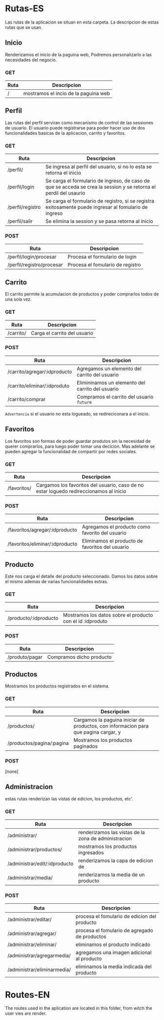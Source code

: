 # Rutas-ES

Las rutas de la aplicacion se situan en esta carpeta. La descripcion de estas rutas que se usan.

## Inicio

Renderizamos el inicio de la paguina web, Podremos personalizarlo a las necesidades del negocio.

### GET

| Ruta | Descripcion                          |
| ---- | ------------------------------------ |
| /    | mostramos el incio de la paguina web |

## Perfil

Las rutas del perfil serviran como mecanismo de control de las sessiones de usuario. El usuario puede registrarse para poder hacer uso de dos funcionalidades basicas de la aplicacion, carrito y favoritos.

### GET

| Ruta             | Descripcion                                                  |
| ---------------- | ------------------------------------------------------------ |
| /perfil/         | Se ingresa al perfil del usuario, si no lo esta se retorna el inicio |
| /perfil/login    | Se carga el formulario de ingreso, de caso de que se acceda se crea la session y se retorna el perdil del usaurio |
| /perfil/registro | Se carga el formulario de registro, si se registra exitosamente puede ingresar al fomulario de ingreso |
| /perfil/salir    | Se elimina la session y se pasa retorna al inicio            |

### POST

| Ruta                      | Descripcion                      |
| ------------------------- | -------------------------------- |
| /perfil/login/procesar    | Procesa el formulario de login   |
| /perfil/registro/procesar | Procesa el fomulario de registro |

## Carrito

El carrito permite la acumulacion de productos y poder comprarlos todos de una sola vez.

### GET

| Ruta      | Descripcion                  |
| --------- | ---------------------------- |
| /carrito/ | Carga el carrito del usuario |

### POST

| Ruta                         | Descripcion                                      |
| ---------------------------- | ------------------------------------------------ |
| /carrito/agregar/:idproducto | Agregamos un elemento del carrito del usuario    |
| /carrito/eliminar/:idproduto | Elimininamos un elemento del carrito del usuario |
| /carrito/comprar             | Compramos el carrito del usuario `future`        |

`Advertencia` si el usuario no esta logueado, se redireciconara a el inicio.

## Favoritos

Los favoritos son formas de poder guardar produtos sin la necesidad de querer comprarlos, para luego poder tomar una decicion. Mas adelante se pueden agregar la funcionalidad de compartir por redes sociales.

### GET

| Ruta        | Descripcion                                                  |
| ----------- | ------------------------------------------------------------ |
| /favoritos/ | Cargamos los favoritos del usuario, caso de no estar loguedo redireccionamos al inicio |

### POST

| Ruta                            | Descripcion                                     |
| ------------------------------- | ----------------------------------------------- |
| /favoritos/agregar/:idproducto  | Agregamos el producto como favorito del usuario |
| /favoritos/eliminar/:idproducto | Eliminamos el producto de favoritos del usuario |

## Producto

Este nos carga el detalle del producto seleccionado. Damos los datos sobre el mismo ademas de varias funcionalidades extras.

### GET

| Ruta                  | Descripcion                                                |
| --------------------- | ---------------------------------------------------------- |
| /producto/:idproducto | Mostramos los datos sobre el producto con el id :idproduto |

### POST

| Ruta           | Descripcion              |
| -------------- | ------------------------ |
| /produto/pagar | Compramos dicho producto |

## Productos

Mostramos los productos registrados en el sistema. 

### GET

| Ruta                      | Descripcion                                                  |
| ------------------------- | ------------------------------------------------------------ |
| /productos/               | Cargamos la paguina iniciar de productos, con informacion para que pagina cargar, y |
| /productos/pagina/:pagina | Mostramos los productos paginados                            |

### POST

[none]

## Administracion

estas rutas renderizan las vistas de edicion, los productos, etc'. 

### GET

| Ruta                          | Descripcion                                          |
| ----------------------------- | ---------------------------------------------------- |
| /administrar/                 | renderizamos las vistas de la zona de administracion |
| /administrar/productos/       | mostramos los productos ingresados                   |
| /administrar/edit/:idproducto | renderizamos la capa de edicion de                   |
| /administrar/media/           | renderizamos la media de un producto                 |

### POST

| Ruta                        | Descripcion                                   |
| --------------------------- | --------------------------------------------- |
| /administrar/editar/        | procesa el fomulario de edicion del producto  |
| /administrar/agregar/       | procesa el fomulario de agregado de productos |
| /administrar/eliminar/      | eliminamos el producto indicado               |
| /administrar/agregarmedia/  | agregamos una imagen adicional al producto    |
| /administrar/eliminarmedia/ | eliminamos la media indicada del producto     |



# Routes-EN

The routes used in the aplication are located in this folder, from witch the user vies are render.	